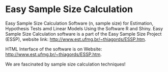 # Easy Sample Size Calculation
Easy Sample Size Calculation Software (n, sample size) for Estimation, Hypothesis Tests amd Linear Models Using the Software R and Shiny.
Easy Sample Size Calculation software is a part of the Easy Sample Size Project (ESSP), website link: <http://www.est.ufmg.br/~thiagords/ESSP.htm>. 

HTML Interface of the software is on Website: <http://www.est.ufmg.br/~thiagords/ESSP.htm>.

We are fascinated by sample size calculation techniques!
